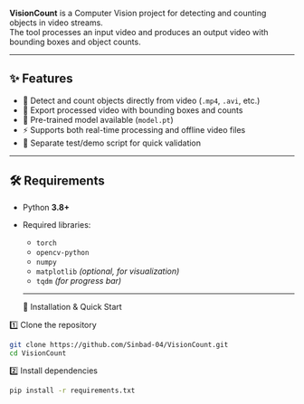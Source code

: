 **VisionCount** is a Computer Vision project for detecting and counting objects in video streams.  
The tool processes an input video and produces an output video with bounding boxes and object counts.

---

## ✨ Features

- 🎥 Detect and count objects directly from video (`.mp4`, `.avi`, etc.)
- 🔄 Export processed video with bounding boxes and counts
- 🧠 Pre-trained model available (`model.pt`)
- ⚡ Supports both real-time processing and offline video files
- 🧪 Separate test/demo script for quick validation

---

## 🛠️ Requirements

- Python **3.8+**
- Required libraries:
  - `torch`
  - `opencv-python`
  - `numpy`
  - `matplotlib` *(optional, for visualization)*
  - `tqdm` *(for progress bar)*
 
  ---

  🚀 Installation & Quick Start

  
1️⃣ Clone the repository
```bash
git clone https://github.com/Sinbad-04/VisionCount.git
cd VisionCount
```

2️⃣ Install dependencies
```bash
pip install -r requirements.txt
```
